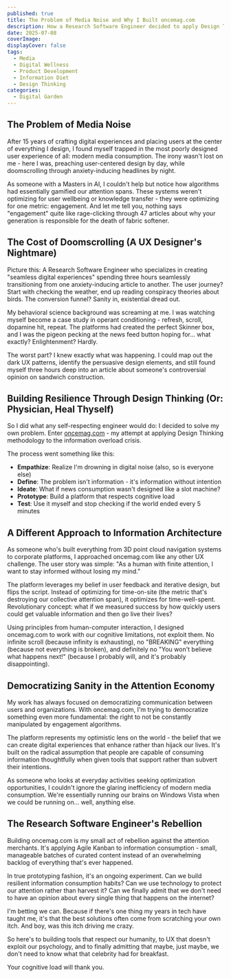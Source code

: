 ```yaml
---
published: true
title: The Problem of Media Noise and Why I Built oncemag.com
description: How a Research Software Engineer decided to apply Design Thinking to the doomscrolling epidemic
date: 2025-07-08
coverImage: 
displayCover: false
tags:
  - Media
  - Digital Wellness
  - Product Development
  - Information Diet
  - Design Thinking
categories:
  - Digital Garden
---
```


## The Problem of Media Noise

After 15 years of crafting digital experiences and placing users at the center of everything I design, I found myself trapped in the most poorly designed user experience of all: modern media consumption. The irony wasn't lost on me - here I was, preaching user-centered design by day, while doomscrolling through anxiety-inducing headlines by night.

As someone with a Masters in AI, I couldn't help but notice how algorithms had essentially gamified our attention spans. These systems weren't optimizing for user wellbeing or knowledge transfer - they were optimizing for one metric: engagement. And let me tell you, nothing says "engagement" quite like rage-clicking through 47 articles about why your generation is responsible for the death of fabric softener.

## The Cost of Doomscrolling (A UX Designer's Nightmare)

Picture this: A Research Software Engineer who specializes in creating "seamless digital experiences" spending three hours seamlessly transitioning from one anxiety-inducing article to another. The user journey? Start with checking the weather, end up reading conspiracy theories about birds. The conversion funnel? Sanity in, existential dread out.

My behavioral science background was screaming at me. I was watching myself become a case study in operant conditioning - refresh, scroll, dopamine hit, repeat. The platforms had created the perfect Skinner box, and I was the pigeon pecking at the news feed button hoping for... what exactly? Enlightenment? Hardly.

The worst part? I knew exactly what was happening. I could map out the dark UX patterns, identify the persuasive design elements, and still found myself three hours deep into an article about someone's controversial opinion on sandwich construction.

## Building Resilience Through Design Thinking (Or: Physician, Heal Thyself)

So I did what any self-respecting engineer would do: I decided to solve my own problem. Enter [oncemag.com](https://oncemag.com) - my attempt at applying Design Thinking methodology to the information overload crisis.

The process went something like this:
- **Empathize**: Realize I'm drowning in digital noise (also, so is everyone else)
- **Define**: The problem isn't information - it's information without intention
- **Ideate**: What if news consumption wasn't designed like a slot machine?
- **Prototype**: Build a platform that respects cognitive load
- **Test**: Use it myself and stop checking if the world ended every 5 minutes

## A Different Approach to Information Architecture

As someone who's built everything from 3D point cloud navigation systems to corporate platforms, I approached oncemag.com like any other UX challenge. The user story was simple: "As a human with finite attention, I want to stay informed without losing my mind."

The platform leverages my belief in user feedback and iterative design, but flips the script. Instead of optimizing for time-on-site (the metric that's destroying our collective attention span), it optimizes for time-well-spent. Revolutionary concept: what if we measured success by how quickly users could get valuable information and then go live their lives?

Using principles from human-computer interaction, I designed oncemag.com to work with our cognitive limitations, not exploit them. No infinite scroll (because infinity is exhausting), no "BREAKING" everything (because not everything is broken), and definitely no "You won't believe what happens next!" (because I probably will, and it's probably disappointing).

## Democratizing Sanity in the Attention Economy

My work has always focused on democratizing communication between users and organizations. With oncemag.com, I'm trying to democratize something even more fundamental: the right to not be constantly manipulated by engagement algorithms.

The platform represents my optimistic lens on the world - the belief that we can create digital experiences that enhance rather than hijack our lives. It's built on the radical assumption that people are capable of consuming information thoughtfully when given tools that support rather than subvert their intentions.

As someone who looks at everyday activities seeking optimization opportunities, I couldn't ignore the glaring inefficiency of modern media consumption. We're essentially running our brains on Windows Vista when we could be running on... well, anything else.

## The Research Software Engineer's Rebellion

Building oncemag.com is my small act of rebellion against the attention merchants. It's applying Agile Kanban to information consumption - small, manageable batches of curated content instead of an overwhelming backlog of everything that's ever happened.

In true prototyping fashion, it's an ongoing experiment. Can we build resilient information consumption habits? Can we use technology to protect our attention rather than harvest it? Can we finally admit that we don't need to have an opinion about every single thing that happens on the internet?

I'm betting we can. Because if there's one thing my years in tech have taught me, it's that the best solutions often come from scratching your own itch. And boy, was this itch driving me crazy.

So here's to building tools that respect our humanity, to UX that doesn't exploit our psychology, and to finally admitting that maybe, just maybe, we don't need to know what that celebrity had for breakfast. 

Your cognitive load will thank you.